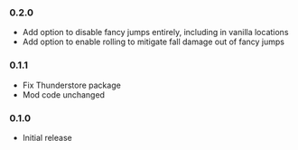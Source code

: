 ### 0.2.0
* Add option to disable fancy jumps entirely, including in vanilla locations
* Add option to enable rolling to mitigate fall damage out of fancy jumps

### 0.1.1
* Fix Thunderstore package
* Mod code unchanged

### 0.1.0
* Initial release
